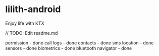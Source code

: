 # lilith-android
Enjoy life with KTX

// TODO: Edit readme.md

permission - done
call logs - done
contacts - done
sms
location - done
sensors - done
biometrics - done
bluetooth
navigator - done